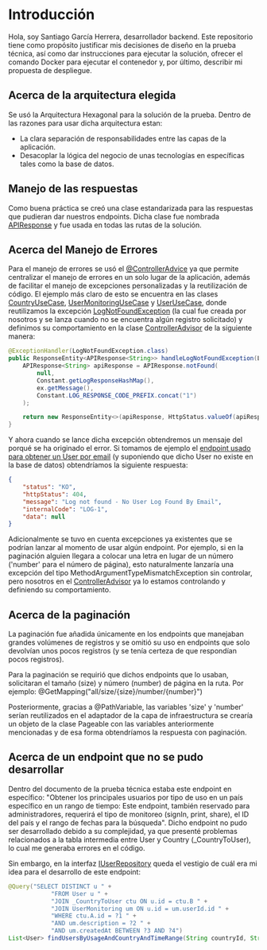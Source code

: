 # Introducción

Hola, soy Santiago García Herrera, desarrollador backend. Este repositorio tiene como propósito justificar mis decisiones de diseño en la prueba técnica, así como dar instrucciones para ejecutar la solución, ofrecer el comando Docker para ejecutar el contenedor y, por último, describir mi propuesta de despliegue.

## Acerca de la arquitectura elegida

Se usó la Arquitectura Hexagonal para la solución de la prueba. Dentro de las razones para usar dicha arquitectura estan:

- La clara separación de responsabilidades entre las capas de la aplicación.
- Desacoplar la lógica del negocio de unas tecnologías en específicas tales como la base de datos.

## Manejo de las respuestas

Como buena práctica se creó una clase estandarizada para las respuestas que pudieran dar nuestros endpoints. Dicha clase fue nombrada [APIResponse](https://github.com/sant-17/PT-PrevalentWare/blob/main/src/main/java/com/prevalentware/prueba_tecnica/infrastructure/utils/APIResponse.java) y fue usada en todas las rutas de la solución.

## Acerca del Manejo de Errores

Para el manejo de errores se usó el [@ControllerAdvice](https://github.com/sant-17/PT-PrevalentWare/blob/main/src/main/java/com/prevalentware/prueba_tecnica/infrastructure/exceptionhandler/ControllerAdvisor.java) ya que permite centralizar el manejo de errores en un solo lugar de la aplicación, además de facilitar el manejo de excepciones personalizadas y la reutilización de código. El ejemplo más claro de esto se encuentra en las clases [CountryUseCase](https://github.com/sant-17/PT-PrevalentWare/blob/main/src/main/java/com/prevalentware/prueba_tecnica/domain/usecase/CountryUseCase.java), [UserMonitoringUseCase](https://github.com/sant-17/PT-PrevalentWare/blob/main/src/main/java/com/prevalentware/prueba_tecnica/domain/usecase/UserMonitoringUseCase.java) y [UserUseCase](https://github.com/sant-17/PT-PrevalentWare/blob/main/src/main/java/com/prevalentware/prueba_tecnica/domain/usecase/UserUseCase.java), donde reutilizamos la excepción [LogNotFoundException](https://github.com/sant-17/PT-PrevalentWare/blob/main/src/main/java/com/prevalentware/prueba_tecnica/domain/exception/LogNotFoundException.java) (la cual fue creada por nosotros y se lanza cuando no se encuentra algún registro solicitado) y definimos su comportamiento en la clase [ControllerAdvisor](https://github.com/sant-17/PT-PrevalentWare/blob/main/src/main/java/com/prevalentware/prueba_tecnica/infrastructure/exceptionhandler/ControllerAdvisor.java) de la siguiente manera:

```java
@ExceptionHandler(LogNotFoundException.class)
public ResponseEntity<APIResponse<String>> handleLogNotFoundException(LogNotFoundException ex) {
    APIResponse<String> apiResponse = APIResponse.notFound(
        null,
        Constant.getLogResponseHashMap(),
        ex.getMessage(),
        Constant.LOG_RESPONSE_CODE_PREFIX.concat("1")
    );

    return new ResponseEntity<>(apiResponse, HttpStatus.valueOf(apiResponse.getHttpStatus()));
}
```
Y ahora cuando se lance dicha excepción obtendremos un mensaje del porqué se ha originado el error. Si tomamos de ejemplo el [endpoint usado para obtener un User por email](https://github.com/sant-17/PT-PrevalentWare/blob/main/src/main/java/com/prevalentware/prueba_tecnica/infrastructure/input/rest/UserRestController.java) (y suponiendo que dicho User no existe en la base de datos) obtendríamos la siguiente respuesta:

```json
{
    "status": "KO",
    "httpStatus": 404,
    "message": "Log not found - No User Log Found By Email",
    "internalCode": "LOG-1",
    "data": null
}
```

Adicionalmente se tuvo en cuenta excepciones ya existentes que se podrían lanzar al momento de usar algún endpoint. Por ejemplo, si en la paginación alguien llegara a colocar una letra en lugar de un número ('number' para el número de página), esto naturalmente lanzaría una excepción del tipo MethodArgumentTypeMismatchException sin controlar, pero nosotros en el [ControllerAdvisor](https://github.com/sant-17/PT-PrevalentWare/blob/main/src/main/java/com/prevalentware/prueba_tecnica/infrastructure/exceptionhandler/ControllerAdvisor.java) ya lo estamos controlando y definiendo su comportamiento.

## Acerca de la paginación
La paginación fue añadida únicamente en los endpoints que manejaban grandes volúmenes de registros y se omitió su uso en endpoints que solo devolvían unos pocos registros (y se tenía certeza de que respondían pocos registros).

Para la paginación se requirió que dichos endpoints que lo usaban, solicitaran el tamaño (size) y número (number) de página en la ruta. Por ejemplo: @GetMapping("all/size/{size}/number/{number}")

Posteriormente, gracias a @PathVariable, las variables 'size' y 'number' serían reutilizados en el adaptador de la capa de infraestructura se crearía un objeto de la clase Pageable con las variables anteriormente mencionadas y de esa forma obtendríamos la respuesta con paginación.

## Acerca de un endpoint que no se pudo desarrollar
Dentro del documento de la prueba técnica estaba este endpoint en específico: "Obtener los principales usuarios por tipo de uso en un país específico en un rango de tiempo: Este endpoint, también reservado para administradores, requerirá el tipo de monitoreo (signIn, print, share), el ID del país y el rango de fechas para la búsqueda". Dicho endpoint no pudo ser desarrollado debido a su complejidad, ya que presenté problemas relacionados a la tabla intermedia entre User y Country (_CountryToUser), lo cual me generaba errores en el código. 

Sin embargo, en la interfaz [IUserRepository](https://github.com/sant-17/PT-PrevalentWare/blob/main/src/main/java/com/prevalentware/prueba_tecnica/infrastructure/output/jpa/repository/IUserRepository.java) queda el vestigio de cuál era mi idea para el desarrollo de este endpoint:

```java
@Query("SELECT DISTINCT u " +
            "FROM User u " +
            "JOIN _CountryToUser ctu ON u.id = ctu.B " +
            "JOIN UserMonitoring um ON u.id = um.userId.id " +
            "WHERE ctu.A.id = ?1 " +
            "AND um.description = ?2 " +
            "AND um.createdAt BETWEEN ?3 AND ?4")
List<User> findUsersByUsageAndCountryAndTimeRange(String countryId, String description, LocalDateTime from, LocalDateTime to, Pageable pageable);
